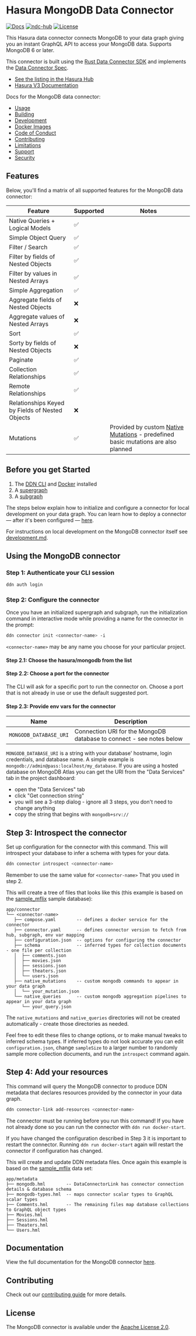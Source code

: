 # Hasura MongoDB Data Connector

[![Docs](https://img.shields.io/badge/docs-v3.x-brightgreen.svg?style=flat)](https://hasura.io/docs/3.0/connectors/mongodb/)
[![ndc-hub](https://img.shields.io/badge/ndc--hub-postgres-blue.svg?style=flat)](https://hasura.io/connectors/mongodb)
[![License](https://img.shields.io/badge/license-Apache--2.0-purple.svg?style=flat)](LICENSE.txt)

This Hasura data connector connects MongoDB to your data graph giving you an
instant GraphQL API to access your MongoDB data. Supports MongoDB 6 or later.

This connector is built using the [Rust Data Connector SDK](https://github.com/hasura/ndc-hub#rusk-sdk) and implements the [Data Connector Spec](https://github.com/hasura/ndc-spec).

- [See the listing in the Hasura Hub](https://hasura.io/connectors/mongodb)
- [Hasura V3 Documentation](https://hasura.io/docs/3.0/)

Docs for the MongoDB data connector:

- [Usage](https://hasura.io/docs/3.0/connectors/mongodb/)
- [Building](./docs/building.md)
- [Development](./docs/development.md)
- [Docker Images](./docs/docker-images.md)
- [Code of Conduct](./docs/code-of-conduct.md)
- [Contributing](./docs/contributing.md)
- [Limitations](./docs/limitations.md)
- [Support](./docs/support.md)
- [Security](./docs/security.md)

## Features

Below, you'll find a matrix of all supported features for the MongoDB data connector:

| Feature                                         | Supported | Notes |
| ----------------------------------------------- | --------- | ----- |
| Native Queries + Logical Models                 | ✅        |       |
| Simple Object Query                             | ✅        |       |
| Filter / Search                                 | ✅        |       |
| Filter by fields of Nested Objects              | ✅        |       |
| Filter by values in Nested Arrays               | ✅        |       |
| Simple Aggregation                              | ✅        |       |
| Aggregate fields of Nested Objects              | ❌        |       |
| Aggregate values of Nested Arrays               | ❌        |       |
| Sort                                            | ✅        |       |
| Sorty by fields of Nested Objects               | ❌        |       |
| Paginate                                        | ✅        |       |
| Collection Relationships                        | ✅        |       |
| Remote Relationships                            | ✅        |       |
| Relationships Keyed by Fields of Nested Objects | ❌        |       |
| Mutations                                       | ✅        | Provided by custom [Native Mutations][] - predefined basic mutations are also planned |

[Native Mutations]: https://hasura.io/docs/3.0/connectors/mongodb/native-operations/native-mutations

## Before you get Started

1. The [DDN CLI](https://hasura.io/docs/3.0/cli/installation) and [Docker](https://docs.docker.com/engine/install/) installed
2. A [supergraph](https://hasura.io/docs/3.0/getting-started/init-supergraph)
3. A [subgraph](https://hasura.io/docs/3.0/getting-started/init-subgraph)

The steps below explain how to initialize and configure a connector for local
development on your data graph. You can learn how to deploy a connector — after
it's been configured
— [here](https://hasura.io/docs/3.0/getting-started/deployment/deploy-a-connector).

For instructions on local development on the MongoDB connector itself see
[development.md](development.md).

## Using the MongoDB connector

### Step 1: Authenticate your CLI session

```bash
ddn auth login
```

### Step 2: Configure the connector

Once you have an initialized supergraph and subgraph, run the initialization command in interactive mode while 
providing a name for the connector in the prompt:

```bash
ddn connector init <connector-name> -i
```

`<connector-name>` may be any name you choose for your particular project.

#### Step 2.1: Choose the hasura/mongodb from the list

#### Step 2.2: Choose a port for the connector

The CLI will ask for a specific port to run the connector on. Choose a port that is not already in use or use the 
default suggested port.

#### Step 2.3: Provide env vars for the connector

| Name                   | Description                                                          |
|------------------------|----------------------------------------------------------------------|
| `MONGODB_DATABASE_URI` | Connection URI for the MongoDB database to connect - see notes below |

`MONGODB_DATABASE_URI` is a string with your database' hostname, login
credentials, and database name. A simple example is
`mongodb://admin@pass:localhost/my_database`. If you are using a hosted database
on MongoDB Atlas you can get the URI from the "Data Services" tab in the project
dashboard:

- open the "Data Services" tab
- click "Get connection string"
- you will see a 3-step dialog - ignore all 3 steps, you don't need to change anything
- copy the string that begins with `mongodb+srv://`
  
## Step 3: Introspect the connector

Set up configuration for the connector with this command. This will introspect
your database to infer a schema with types for your data.

```bash
ddn connector introspect <connector-name>
```

Remember to use the same value for `<connector-name>` That you used in step 2.

This will create a tree of files that looks like this (this example is based on the
[sample_mflix][] sample database):

[sample_mflix]: https://www.mongodb.com/docs/atlas/sample-data/sample-mflix/

```
app/connector
└── <connector-name>
   ├── compose.yaml        -- defines a docker service for the connector
   ├── connector.yaml      -- defines connector version to fetch from hub, subgraph, env var mapping
   ├── configuration.json  -- options for configuring the connector
   ├── schema              -- inferred types for collection documents - one file per collection
   │  ├── comments.json
   │  ├── movies.json
   │  ├── sessions.json
   │  ├── theaters.json
   │  └── users.json
   ├── native_mutations    -- custom mongodb commands to appear in your data graph
   │  └── your_mutation.json
   └── native_queries      -- custom mongodb aggregation pipelines to appear in your data graph
      └── your_query.json
```

The `native_mutations` and `native_queries` directories will not be created
automatically - create those directories as needed.

Feel free to edit these files to change options, or to make manual tweaks to
inferred schema types. If inferred types do not look accurate you can edit
`configuration.json`, change `sampleSize` to a larger number to randomly sample
more collection documents, and run the `introspect` command again.

## Step 4: Add your resources

This command will query the MongoDB connector to produce DDN metadata that
declares resources provided by the connector in your data graph.

```bash
ddn connector-link add-resources <connector-name>
```

The connector must be running before you run this command! If you have not
already done so you can run the connector with `ddn run docker-start`.

If you have changed the configuration described in Step 3 it is important to
restart the connector. Running `ddn run docker-start` again will restart the
connector if configuration has changed.

This will create and update DDN metadata files. Once again this example is based
on the [sample_mflix][] data set:

```
app/metadata
├── mongodb.hml        -- DataConnectorLink has connector connection details & database schema
├── mongodb-types.hml  -- maps connector scalar types to GraphQL scalar types
├── Comments.hml       -- The remaining files map database collections to GraphQL object types
├── Movies.hml
├── Sessions.hml
├── Theaters.hml
└── Users.hml
```

## Documentation

View the full documentation for the MongoDB connector [here](https://hasura.io/docs/3.0/connectors/mongodb/).

## Contributing

Check out our [contributing guide](./docs/contributing.md) for more details.

## License

The MongoDB connector is available under the [Apache License 2.0](https://www.apache.org/licenses/LICENSE-2.0).
